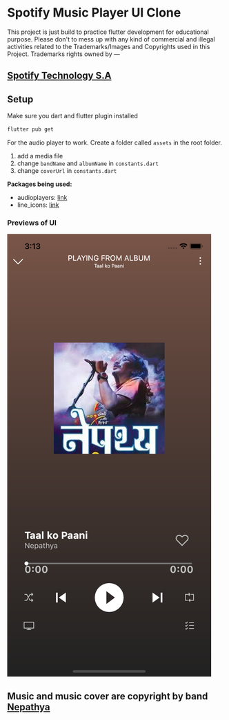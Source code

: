 # Spotify Music Player UI Clone

This project is just build to practice flutter development for educational purpose.
Please don't to mess up with any kind of commercial and illegal activities related to the Trademarks/Images and Copyrights used in this Project.
Trademarks rights owned by —
## [Spotify Technology S.A](https://www.spotify.com/)

## Setup

Make sure you dart and flutter plugin installed

```bash
flutter pub get
```

For the audio player to work. Create a folder called ```assets``` in the root folder.
1. add a media file
2. change ```bandName``` and ```albumName``` in ```constants.dart```
3. change ```coverUrl``` in ```constants.dart```

**Packages being used:**

- audioplayers: [link](https://pub.dev/packages/audioplayers)
- line_icons: [link](https://pub.dev/packages/line_icons)

### Previews of UI
![Preview](/spotify_player.png)

## Music and music cover are copyright by band [Nepathya](http://nepathya.com.np/)